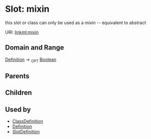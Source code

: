 
# Slot: mixin


this slot or class can only be used as a mixin -- equivalent to abstract

URI: [linkml:mixin](https://w3id.org/linkml/mixin)


## Domain and Range

[Definition](Definition.md) &#8594;  <sub>OPT</sub> [Boolean](types/Boolean.md)

## Parents


## Children


## Used by

 * [ClassDefinition](ClassDefinition.md)
 * [Definition](Definition.md)
 * [SlotDefinition](SlotDefinition.md)
